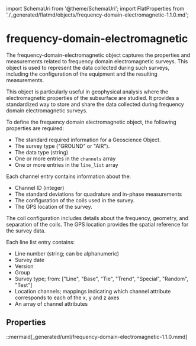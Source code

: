 import SchemaUri from '@theme/SchemaUri';
import FlatProperties from './_generated/flatmd/objects/frequency-domain-electromagnetic-1.1.0.md';

# frequency-domain-electromagnetic

<SchemaUri uri="schema/objects/frequency-domain-electromagnetic/1.1.0/frequency-domain-electromagnetic.schema.json" />

The frequency-domain-electromagnetic object captures the properties and measurements related to frequency domain electromagnetic surveys. This object is used to represent the data collected during such surveys, including the configuration of the equipment and the resulting measurements.

This object is particularly useful in geophysical analysis where the electromagnetic properties of the subsurface are studied. It provides a standardized way to store and share the data collected during frequency domain electromagnetic surveys.

To define the frequency domain electromagnetic object, the following properties are required:

- The standard required information for a Geoscience Object.
- The survey type ("GROUND" or "AIR").
- The data type (string)
- One or more entries in the `channels` array
- One or more entries in the `line_list` array

Each channel entry contains information about the:

- Channel ID (integer)
- The standard deviations for quadrature and in-phase measurements
- The configuration of the coils used in the survey.
- The GPS location of the survey.

The coil configuration includes details about the frequency, geometry, and separation of the coils. The GPS location provides the spatial reference for the survey data.

Each line list entry contains:

- Line number (string; can be alphanumeric)
- Survey date
- Version
- Group
- Survey type; from: ["Line", "Base", "Tie", "Trend", "Special", "Random", "Test"]
- Location channels; mappings indicating which channel attribute corresponds to each of the x, y and z axes
- An array of channel attributes

## Properties

<FlatProperties />

::mermaid[_generated/uml/frequency-domain-electromagnetic-1.1.0.mmd]
